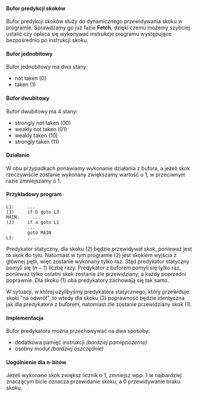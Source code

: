 #### Bufor predykcji skoków

Bufor predykcji skoków służy do dynamicznego przewidywania skoku w programie. Sprawdzamy go już fazie **Fetch**, dzięki czemu możemy szybciej ustalić czy opłaca się wykonywać instrukcje programu występujące bezpośrednio po instrukcji skoku.

#### Bufor jednobitowy

Bufor jednobitowy ma dwa stany:

- not taken (0)
- taken (1)

#### Bufor dwubitowy

Bufor dwubitowy ma 4 stany:

- strongly not taken (00)
- weakly not taken (01)
- weakly taken (10)
- strongly taken (11)

#### Działanie

W obu przypadkach ponawiamy wykonanie działania z bufora, a jeżeli skok rzeczywiście zostanie wykonany zwiększamy wartość o 1, w przeciwnym razie zmniejszamy o 1.

#### Przykładowy program

```
L1:     ...
(1)     if b goto L3
MAIN:     ...
(2)     if a goto L1
        ...
        goto MAIN
L3:     ...
```

Predykator statyczny, dla skoku $(2)$ będzie przewidywał skok, ponieważ jest to skok do tyłu. Natomiast w tym programie $(2)$ jest skokiem wyjścia z głównej pętli, więc zostanie wykonany tylko raz. Stąd predykator statyczny pomyli się $(n - 1)$ liczbę razy. Predykator z buforem pomyli się tylko raz, ponieważ tylko ostatni skok zostanie źle przewidziany, a każdy poprzedni poprawnie. Dla skoku $(1)$ oba predykatory zachowają się tak samo.

W sytuacji, w której użylibyśmy predykatora statycznego, który przewiduje skoki "na odwrót", to wtedy dla skoku $(2)$ poprawność będzie identyczna jak dla predykatora z buforem, natomiast źle zostanie przewidziany skok $(1)$.

#### Implementacja

Bufor predykatora można przechowywać na dwa sposoby:

- dodatkowa pamięć instrukcji _(bardziej pamięciożerne)_
- osobny moduł _(bardziej oszczędnie)_

#### Uogólnienie dla n-bitów

Jeżeli wykonano skok zwiększ licznik o $1$, zmniejsz wpp. $1$ w najbardziej znaczącym bicie oznacza przewidanie skoku, a $0$ przewidywanie braku skoku.
